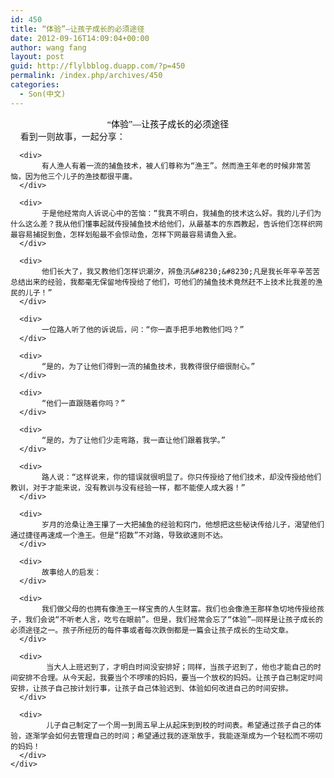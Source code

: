 ```yaml
---
id: 450
title: “体验”—让孩子成长的必须途径
date: 2012-09-16T14:09:04+00:00
author: wang fang
layout: post
guid: http://flylbblog.duapp.com/?p=450
permalink: /index.php/archives/450
categories:
  - Son(中文)
---
```

<div id="paperTitleArea" class="lp_title_type_3" align="center">
  <span id="paperTitle"><span style="color: #000000;font-family: 微软雅黑">&#8220;体验”—让孩子成长的必须途径</span></span>
</div>

<div id="blogDetailDiv">
  <div class="blog_details_20120222">
    <div>
          看到一则故事，一起分享：</p> 
      
      <div>
           有人渔人有着一流的捕鱼技术，被人们尊称为“渔王”。然而渔王年老的时候非常苦恼，因为他三个儿子的渔技都很平庸。
      </div>
      
      <div>
           于是他经常向人诉说心中的苦恼：“我真不明白，我捕鱼的技术这么好。我的儿子们为什么这么差？我从他们懂事起就传授捕鱼技术给他们，从最基本的东西教起，告诉他们怎样织网最容易捕捉到鱼，怎样划船最不会惊动鱼，怎样下网最容易请鱼入瓮。
      </div>
      
      <div>
           他们长大了，我又教他们怎样识潮汐，辨鱼汛&#8230;&#8230;凡是我长年辛辛苦苦总结出来的经验，我都毫无保留地传授给了他们，可他们的捕鱼技术竟然赶不上技术比我差的渔民的儿子！”
      </div>
      
      <div>
           一位路人听了他的诉说后，问：“你一直手把手地教他们吗？”
      </div>
      
      <div>
           “是的，为了让他们得到一流的捕鱼技术，我教得很仔细很耐心。”
      </div>
      
      <div>
           “他们一直跟随着你吗？”
      </div>
      
      <div>
           “是的，为了让他们少走弯路，我一直让他们跟着我学。”
      </div>
      
      <div>
           路人说：“这样说来，你的错误就很明显了。你只传授给了他们技术，却没传授给他们教训，对于才能来说，没有教训与没有经验一样，都不能使人成大器！”
      </div>
      
      <div>
           岁月的沧桑让渔王攥了一大把捕鱼的经验和窍门，他想把这些秘诀传给儿子，渴望他们通过捷径再速成一个渔王。但是“招数”不对路，导致欲速则不达。
      </div>
      
      <div>
           故事给人的启发：
      </div>
      
      <div>
           我们做父母的也拥有像渔王一样宝贵的人生财富。我们也会像渔王那样急切地传授给孩子，我们会说“不听老人言，吃亏在眼前”。但是，我们经常会忘了“体验”—同样是让孩子成长的必须途径之一。孩子所经历的每件事或者每次跌倒都是一篇会让孩子成长的生动文章。
      </div>
      
      <div>
            当大人上班迟到了，才明白时间没安排好；同样，当孩子迟到了，他也才能自己的时间安排不合理。从今天起，我要当个不啰嗦的妈妈，要当一个放权的妈妈。让孩子自己制定时间安排，让孩子自己按计划行事，让孩子自己体验迟到、体验如何改进自己的时间安排。
      </div>
      
      <div>
            儿子自己制定了一个周一到周五早上从起床到到校的时间表。希望通过孩子自己的体验，逐渐学会如何去管理自己的时间；希望通过我的逐渐放手，我能逐渐成为一个轻松而不唠叨的妈妈！
      </div>
    </div>
  </div>
</div>